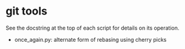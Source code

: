 # git tools

See the docstring at the top of each script for details on its
operation.

- once_again.py: alternate form of rebasing using cherry picks
